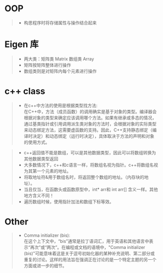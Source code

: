 # OOP
>- 构思程序时将存储属性与操作结合起来

# Eigen 库
>- 两大类：矩阵类 Matrix 数组类 Array  
>- 矩阵按矩阵整体进行操作   
>- 数组类则是对矩阵内每个元素进行操作  


# c++ class
>- 在c++中方法的使用是根据类型找方法:  
> 在C++中，方法（成员函数）的调用确实是基于对象的类型。编译器会根据对象的类型来确定应该调用哪个方法。如果有继承或多态的情况，通过基类指针或引用调用派生类对象的方法时，会根据对象的实际类型来动态绑定方法，这需要虚函数的支持。因此，C++支持静态绑定（编译时决定）和动态绑定（运行时决定），具体取决于方法的声明和对象的使用方式。  

>- c++返回值不能是数组，可以是其他数据类型，因此可以将数组转换为其他数据类型返回
>- 大多数情况下，c++和c语言一样，将数组名视为指针。c++将数组名视为其第一个元素的地址。
>- 将取地址符&用于数组名时，将返回整个数组的地址。（内存块的地址）。
>- 当且仅当，在函数头或函数原型中，int* arr和 int arr[] 含义一样。其他地方含义不同！
>- 遍历数组时候，使用指针加法和数组下标等效。

# Other
>- Comma initializer (bis):    
> 在这个上下文中，“bis”通常是拉丁语词汇，用于英语和其他语言中表示“再次”或“两次”。在编程或文档的语境中，"Comma initializer (bis)"可能意味着这是关于逗号初始化器的某种补充说明、第二部分或重复的讨论。这样的用法旨在强调正在讨论的是一个特定主题的另一个方面或进一步的细节。
